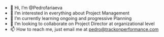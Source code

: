 - 👋 Hi, I’m @Pedrofariaeva
- 👀 I’m interested in everything about Project Management
- 🌱 I’m currently learning ongoing and progressive Planning
- 💞️ I’m looking to collaborate on Project Director at organizational level
- 📫 How to reach me, just email me at pedro@trackonperformance.com


<!---
Pedrofariaeva/Pedrofariaeva is a ✨ special ✨ repository because its `README.md` (this file) appears on your GitHub profile.
You can click the Preview link to take a look at your changes.
--->
